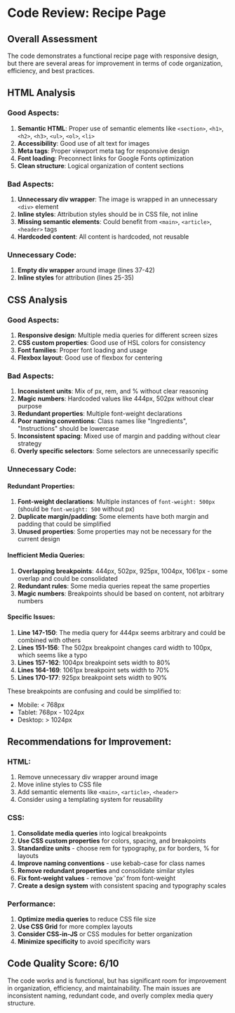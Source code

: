 # Code Review: Recipe Page

## Overall Assessment

The code demonstrates a functional recipe page with responsive design, but there are several areas for improvement in terms of code organization, efficiency, and best practices.

## HTML Analysis

### Good Aspects:

1. **Semantic HTML**: Proper use of semantic elements like `<section>`, `<h1>`, `<h2>`, `<h3>`, `<ul>`, `<ol>`, `<li>`
2. **Accessibility**: Good use of alt text for images
3. **Meta tags**: Proper viewport meta tag for responsive design
4. **Font loading**: Preconnect links for Google Fonts optimization
5. **Clean structure**: Logical organization of content sections

### Bad Aspects:

1. **Unnecessary div wrapper**: The image is wrapped in an unnecessary `<div>` element
2. **Inline styles**: Attribution styles should be in CSS file, not inline
3. **Missing semantic elements**: Could benefit from `<main>`, `<article>`, `<header>` tags
4. **Hardcoded content**: All content is hardcoded, not reusable

### Unnecessary Code:

1. **Empty div wrapper** around image (lines 37-42)
2. **Inline styles** for attribution (lines 25-35)

## CSS Analysis

### Good Aspects:

1. **Responsive design**: Multiple media queries for different screen sizes
2. **CSS custom properties**: Good use of HSL colors for consistency
3. **Font families**: Proper font loading and usage
4. **Flexbox layout**: Good use of flexbox for centering

### Bad Aspects:

1. **Inconsistent units**: Mix of px, rem, and % without clear reasoning
2. **Magic numbers**: Hardcoded values like 444px, 502px without clear purpose
3. **Redundant properties**: Multiple font-weight declarations
4. **Poor naming conventions**: Class names like "Ingredients", "Instructions" should be lowercase
5. **Inconsistent spacing**: Mixed use of margin and padding without clear strategy
6. **Overly specific selectors**: Some selectors are unnecessarily specific

### Unnecessary Code:

#### Redundant Properties:

1. **Font-weight declarations**: Multiple instances of `font-weight: 500px` (should be `font-weight: 500` without px)
2. **Duplicate margin/padding**: Some elements have both margin and padding that could be simplified
3. **Unused properties**: Some properties may not be necessary for the current design

#### Inefficient Media Queries:

1. **Overlapping breakpoints**: 444px, 502px, 925px, 1004px, 1061px - some overlap and could be consolidated
2. **Redundant rules**: Some media queries repeat the same properties
3. **Magic numbers**: Breakpoints should be based on content, not arbitrary numbers

#### Specific Issues:

1. **Line 147-150**: The media query for 444px seems arbitrary and could be combined with others
2. **Lines 151-156**: The 502px breakpoint changes card width to 100px, which seems like a typo
3. **Lines 157-162**: 1004px breakpoint sets width to 80%
4. **Lines 164-169**: 1061px breakpoint sets width to 70%
5. **Lines 170-177**: 925px breakpoint sets width to 90%

These breakpoints are confusing and could be simplified to:

- Mobile: < 768px
- Tablet: 768px - 1024px
- Desktop: > 1024px

## Recommendations for Improvement:

### HTML:

1. Remove unnecessary div wrapper around image
2. Move inline styles to CSS file
3. Add semantic elements like `<main>`, `<article>`, `<header>`
4. Consider using a templating system for reusability

### CSS:

1. **Consolidate media queries** into logical breakpoints
2. **Use CSS custom properties** for colors, spacing, and breakpoints
3. **Standardize units** - choose rem for typography, px for borders, % for layouts
4. **Improve naming conventions** - use kebab-case for class names
5. **Remove redundant properties** and consolidate similar styles
6. **Fix font-weight values** - remove 'px' from font-weight
7. **Create a design system** with consistent spacing and typography scales

### Performance:

1. **Optimize media queries** to reduce CSS file size
2. **Use CSS Grid** for more complex layouts
3. **Consider CSS-in-JS** or CSS modules for better organization
4. **Minimize specificity** to avoid specificity wars

## Code Quality Score: 6/10

The code works and is functional, but has significant room for improvement in organization, efficiency, and maintainability. The main issues are inconsistent naming, redundant code, and overly complex media query structure.
